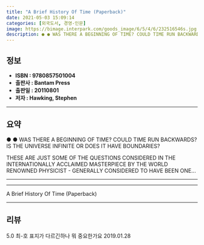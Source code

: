 ```yaml
---
title: "A Brief History Of Time (Paperback)"
date: 2021-05-03 15:09:14
categories: [외국도서, 경영-인문]
image: https://bimage.interpark.com/goods_image/6/5/4/6/232516546s.jpg
description: ● ● WAS THERE A BEGINNING OF TIME? COULD TIME RUN BACKWARDS? IS THE UNIVERSE INFINITE OR DOES IT HAVE BOUNDARIES? THESE ARE JUST SOME OF THE QUESTIONS CONSID
---
```


## **정보**

- **ISBN : 9780857501004**
- **출판사 : Bantam Press**
- **출판일 : 20110801**
- **저자 : Hawking, Stephen**

------



## **요약**

●  ●  WAS THERE A BEGINNING OF TIME? COULD TIME RUN BACKWARDS? IS THE UNIVERSE INFINITE OR DOES IT HAVE BOUNDARIES?

THESE ARE JUST SOME OF THE QUESTIONS CONSIDERED IN THE INTERNATIONALLY ACCLAIMED MASTERPIECE BY THE WORLD RENOWNED PHYSICIST - GENERALLY CONSIDERED TO HAVE BEEN ONE... 

------



------


A Brief History Of Time (Paperback) 

------


## **리뷰** 

5.0 최-호 표지가 다르긴하나 뭐 중요한가요 2019.01.28 <br/>